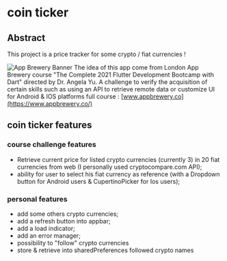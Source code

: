 # coin ticker

## Abstract
This project is a price tracker for some crypto / fiat currencies ! 

![App Brewery Banner](https://github.com/londonappbrewery/Images/blob/master/AppBreweryBanner.png)
The idea of this app come from London App Brewery course "The Complete 2021 Flutter Development Bootcamp with Dart" directed by Dr. Angela Yu.
A challenge to verify the acquisition of certain skills such as using an API to retrieve remote data or customize UI for Android & IOS platforms
full course : [www.appbrewery.co](https://www.appbrewery.co/)


## coin ticker features

### course challenge features
- Retrieve current price for listed crypto currencies (currently 3) in 20 fiat currencies from web (I personally used cryptocompare.com API);
- ability for user to select his fiat currency as reference (with a Dropdown button for Android users & CupertinoPicker for Ios users);

### personal features
- add some others crypto currencies;
- add a refresh button into appbar;
- add a load indicator;
- add an error manager;
- possibility to "follow" crypto currencies
- store & retrieve into sharedPreferences followed crypto names

